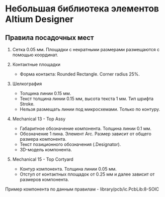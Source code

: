 # Небольшая библиотека элементов Altium Designer

## Правила посадочных мест

1. Сетка 0.05 мм. Площадки с некратными размерами размещаются с помощью координат.

2. Контактные площадки
    - Форма контакта: Rounded Rectangle. Corner radius 25%.

3. Шелкография
    - Толщина линии 0.15 мм.
    - Текст толщина линии 0.15 мм, высота текста 1 мм. Тип шрифта Stroke.
    - Нельзя размещать линии под микросхемами. Только по контуру.

4. Mechanical 13 - Top Assy
    - Габаритное обозначение компонента. Толщина линии 0.1 мм.
    - Обозначение 1 пина. Элемент Arc. Размер зависит от общего размера компонента.
    - Текст позиционного обозначения (.Designator).
    - 3D-модель компонента.

5. Mechanical 15 - Top Cortyard
    - Контур компонента. Толщина линии 0.05 мм.
    - Отступ от контактных площадок от 0.25 мм и далее зависит от размеров компонента.

Пример компонента по данным правилам - library/pcb/ic.PcbLib:8-SOIC

